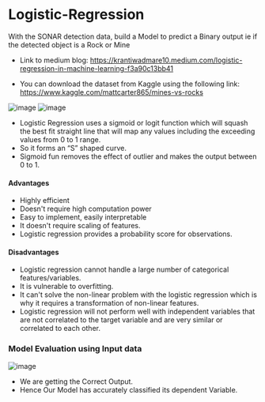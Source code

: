 # Logistic-Regression
With the SONAR detection data, build a  Model to predict a Binary output ie if the detected object is a Rock or Mine
- Link to medium blog: https://krantiwadmare10.medium.com/logistic-regression-in-machine-learning-f3a90c13bb41

- You can download the dataset from Kaggle using the following link: https://www.kaggle.com/mattcarter865/mines-vs-rocks

![image](https://user-images.githubusercontent.com/70027063/118864777-f2857000-b8fd-11eb-9533-80e0b8831027.png)
![image](https://user-images.githubusercontent.com/70027063/118900650-1d3bec80-b92f-11eb-8c7d-7c54c4a1b575.png)
- Logistic Regression uses a sigmoid or logit function which will squash the best fit straight line that will map any values including the exceeding values from 0 to 1 range. 
- So it forms an “S” shaped curve.
- Sigmoid fun removes the effect of outlier and makes the output between 0 to 1.
#### Advantages
- Highly efficient
- Doesn't require high computation power
- Easy to implement, easily interpretable
- It doesn't require scaling of features.
- Logistic regression provides a probability score for observations.

#### Disadvantages
- Logistic regression cannot handle a large number of categorical features/variables.
- It is vulnerable to overfitting.
- It can't solve the non-linear problem with the logistic regression which is why it requires a transformation of non-linear features.
- Logistic regression will not perform well with independent variables that are not correlated to the target variable and are very similar or correlated to each other.

### Model Evaluation using Input data
![image](https://user-images.githubusercontent.com/70027063/118900723-465c7d00-b92f-11eb-9ad3-1f2fa4b5c492.png)
- We are getting the Correct Output. 
- Hence Our Model has accurately classified its dependent Variable.


